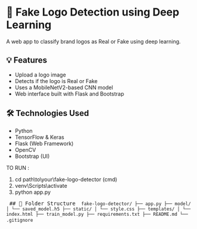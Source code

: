 # 🧠 Fake Logo Detection using Deep Learning

A web app to classify brand logos as Real or Fake using deep learning.

## 💡 Features
- Upload a logo image
- Detects if the logo is Real or Fake
- Uses a MobileNetV2-based CNN model
- Web interface built with Flask and Bootstrap

## 🛠 Technologies Used
- Python
- TensorFlow & Keras
- Flask (Web Framework)
- OpenCV
- Bootstrap (UI)

TO RUN :
1) cd path\to\your\fake-logo-detector (cmd)
2) venv\Scripts\activate
3) python app.py


<pre> ## 📁 Folder Structure <code> fake-logo-detector/ ├── app.py ├── model/ │ └── saved_model.h5 ├── static/ │ └── style.css ├── templates/ │ └── index.html ├── train_model.py ├── requirements.txt ├── README.md └── .gitignore </code> </pre>
